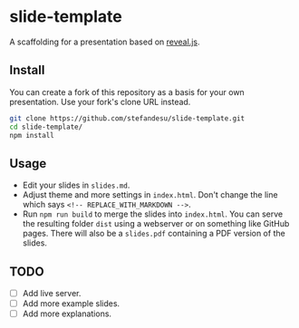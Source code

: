 # slide-template
A scaffolding for a presentation based on [reveal.js](https://revealjs.com/).

## Install
You can create a fork of this repository as a basis for your own presentation. Use your fork's clone URL instead.

```bash
git clone https://github.com/stefandesu/slide-template.git
cd slide-template/
npm install
```

## Usage

- Edit your slides in `slides.md`.
- Adjust theme and more settings in `index.html`. Don't change the line which says `<!-- REPLACE_WITH_MARKDOWN -->`.
- Run `npm run build` to merge the slides into `index.html`. You can serve the resulting folder `dist` using a webserver or on something like GitHub pages. There will also be a `slides.pdf` containing a PDF version of the slides.

## TODO

- [ ] Add live server.
- [ ] Add more example slides.
- [ ] Add more explanations.
